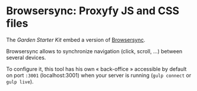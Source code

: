 
Browsersync: Proxyfy JS and CSS files
===============================================================================

The _Garden Starter Kit_ embed a version of [Browsersync](https://www.browsersync.io/).

Browsersync allows to synchronize navigation (click, scroll, …) between several devices.

To configure it, this tool has his own « back-office » accessible by default on port `:3001` (localhost:3001) when your server is running (`gulp connect` or `gulp live`).
